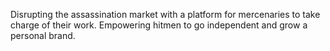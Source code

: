 Disrupting the assassination market with a platform for mercenaries to take charge of their work. Empowering hitmen to go independent and grow a personal brand.
